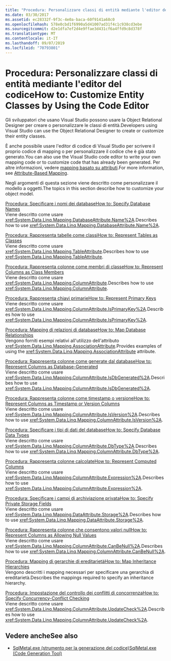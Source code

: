 ```yaml
---
title: "Procedura: Personalizzare classi di entità mediante l'editor del codice"
ms.date: 03/30/2017
ms.assetid: ec28332f-9f3c-4e0a-baca-60f9141a68c0
ms.openlocfilehash: 578e0cbd1f6990a5d41007ad31f4c1c938cd3ebe
ms.sourcegitcommit: d2e1dfa7ef2d4e9ffae3d431cf6a4ffd9c8d378f
ms.translationtype: MT
ms.contentlocale: it-IT
ms.lasthandoff: 09/07/2019
ms.locfileid: "70793801"
---
```

# <a name="how-to-customize-entity-classes-by-using-the-code-editor"></a><span data-ttu-id="44b2c-102">Procedura: Personalizzare classi di entità mediante l'editor del codice</span><span class="sxs-lookup"><span data-stu-id="44b2c-102">How to: Customize Entity Classes by Using the Code Editor</span></span>
<span data-ttu-id="44b2c-103">Gli sviluppatori che usano Visual Studio possono usare la Object Relational Designer per creare o personalizzare le classi di entità.</span><span class="sxs-lookup"><span data-stu-id="44b2c-103">Developers using Visual Studio can use the Object Relational Designer to create or customize their entity classes.</span></span>  
  
 <span data-ttu-id="44b2c-104">È anche possibile usare l'editor di codice di Visual Studio per scrivere il proprio codice di mapping o per personalizzare il codice che è già stato generato.</span><span class="sxs-lookup"><span data-stu-id="44b2c-104">You can also use the Visual Studio code editor to write your own mapping code or to customize code that has already been generated.</span></span> <span data-ttu-id="44b2c-105">Per altre informazioni, vedere [mapping basato su attributi](attribute-based-mapping.md).</span><span class="sxs-lookup"><span data-stu-id="44b2c-105">For more information, see [Attribute-Based Mapping](attribute-based-mapping.md).</span></span>  
  
 <span data-ttu-id="44b2c-106">Negli argomenti di questa sezione viene descritto come personalizzare il modello a oggetti.</span><span class="sxs-lookup"><span data-stu-id="44b2c-106">The topics in this section describe how to customize your object model.</span></span>  
  
 [<span data-ttu-id="44b2c-107">Procedura: Specificare i nomi dei database</span><span class="sxs-lookup"><span data-stu-id="44b2c-107">How to: Specify Database Names</span></span>](how-to-specify-database-names.md)  
 <span data-ttu-id="44b2c-108">Viene descritto come usare <xref:System.Data.Linq.Mapping.DatabaseAttribute.Name%2A>.</span><span class="sxs-lookup"><span data-stu-id="44b2c-108">Describes how to use <xref:System.Data.Linq.Mapping.DatabaseAttribute.Name%2A>.</span></span>  
  
 [<span data-ttu-id="44b2c-109">Procedura: Rappresenta tabelle come classi</span><span class="sxs-lookup"><span data-stu-id="44b2c-109">How to: Represent Tables as Classes</span></span>](how-to-represent-tables-as-classes.md)  
 <span data-ttu-id="44b2c-110">Viene descritto come usare <xref:System.Data.Linq.Mapping.TableAttribute>.</span><span class="sxs-lookup"><span data-stu-id="44b2c-110">Describes how to use <xref:System.Data.Linq.Mapping.TableAttribute>.</span></span>  
  
 [<span data-ttu-id="44b2c-111">Procedura: Rappresenta colonne come membri di classe</span><span class="sxs-lookup"><span data-stu-id="44b2c-111">How to: Represent Columns as Class Members</span></span>](how-to-represent-columns-as-class-members.md)  
 <span data-ttu-id="44b2c-112">Viene descritto come usare <xref:System.Data.Linq.Mapping.ColumnAttribute>.</span><span class="sxs-lookup"><span data-stu-id="44b2c-112">Describes how to use <xref:System.Data.Linq.Mapping.ColumnAttribute>.</span></span>  
  
 [<span data-ttu-id="44b2c-113">Procedura: Rappresenta chiavi primarie</span><span class="sxs-lookup"><span data-stu-id="44b2c-113">How to: Represent Primary Keys</span></span>](how-to-represent-primary-keys.md)  
 <span data-ttu-id="44b2c-114">Viene descritto come usare <xref:System.Data.Linq.Mapping.ColumnAttribute.IsPrimaryKey%2A>.</span><span class="sxs-lookup"><span data-stu-id="44b2c-114">Describes how to use <xref:System.Data.Linq.Mapping.ColumnAttribute.IsPrimaryKey%2A>.</span></span>  
  
 [<span data-ttu-id="44b2c-115">Procedura: Mapping di relazioni di database</span><span class="sxs-lookup"><span data-stu-id="44b2c-115">How to: Map Database Relationships</span></span>](how-to-map-database-relationships.md)  
 <span data-ttu-id="44b2c-116">Vengono forniti esempi relativi all'utilizzo dell'attributo <xref:System.Data.Linq.Mapping.AssociationAttribute>.</span><span class="sxs-lookup"><span data-stu-id="44b2c-116">Provides examples of using the <xref:System.Data.Linq.Mapping.AssociationAttribute> attribute.</span></span>  
  
 [<span data-ttu-id="44b2c-117">Procedura: Rappresenta colonne come generate dal database</span><span class="sxs-lookup"><span data-stu-id="44b2c-117">How to: Represent Columns as Database-Generated</span></span>](how-to-represent-columns-as-database-generated.md)  
 <span data-ttu-id="44b2c-118">Viene descritto come usare <xref:System.Data.Linq.Mapping.ColumnAttribute.IsDbGenerated%2A>.</span><span class="sxs-lookup"><span data-stu-id="44b2c-118">Describes how to use <xref:System.Data.Linq.Mapping.ColumnAttribute.IsDbGenerated%2A>.</span></span>  
  
 [<span data-ttu-id="44b2c-119">Procedura: Rappresenta colonne come timestamp o versione</span><span class="sxs-lookup"><span data-stu-id="44b2c-119">How to: Represent Columns as Timestamp or Version Columns</span></span>](how-to-represent-columns-as-timestamp-or-version-columns.md)  
 <span data-ttu-id="44b2c-120">Viene descritto come usare <xref:System.Data.Linq.Mapping.ColumnAttribute.IsVersion%2A>.</span><span class="sxs-lookup"><span data-stu-id="44b2c-120">Describes how to use <xref:System.Data.Linq.Mapping.ColumnAttribute.IsVersion%2A>.</span></span>  
  
 [<span data-ttu-id="44b2c-121">Procedura: Specificare i tipi di dati del database</span><span class="sxs-lookup"><span data-stu-id="44b2c-121">How to: Specify Database Data Types</span></span>](how-to-specify-database-data-types.md)  
 <span data-ttu-id="44b2c-122">Viene descritto come usare <xref:System.Data.Linq.Mapping.ColumnAttribute.DbType%2A>.</span><span class="sxs-lookup"><span data-stu-id="44b2c-122">Describes how to use <xref:System.Data.Linq.Mapping.ColumnAttribute.DbType%2A>.</span></span>  
  
 [<span data-ttu-id="44b2c-123">Procedura: Rappresenta colonne calcolate</span><span class="sxs-lookup"><span data-stu-id="44b2c-123">How to: Represent Computed Columns</span></span>](how-to-represent-computed-columns.md)  
 <span data-ttu-id="44b2c-124">Viene descritto come usare <xref:System.Data.Linq.Mapping.ColumnAttribute.Expression%2A>.</span><span class="sxs-lookup"><span data-stu-id="44b2c-124">Describes how to use <xref:System.Data.Linq.Mapping.ColumnAttribute.Expression%2A>.</span></span>  
  
 [<span data-ttu-id="44b2c-125">Procedura: Specificare i campi di archiviazione privata</span><span class="sxs-lookup"><span data-stu-id="44b2c-125">How to: Specify Private Storage Fields</span></span>](how-to-specify-private-storage-fields.md)  
 <span data-ttu-id="44b2c-126">Viene descritto come usare <xref:System.Data.Linq.Mapping.DataAttribute.Storage%2A>.</span><span class="sxs-lookup"><span data-stu-id="44b2c-126">Describes how to use <xref:System.Data.Linq.Mapping.DataAttribute.Storage%2A>.</span></span>  
  
 [<span data-ttu-id="44b2c-127">Procedura: Rappresenta colonne che consentono valori null</span><span class="sxs-lookup"><span data-stu-id="44b2c-127">How to: Represent Columns as Allowing Null Values</span></span>](how-to-represent-columns-as-allowing-null-values.md)  
 <span data-ttu-id="44b2c-128">Viene descritto come usare <xref:System.Data.Linq.Mapping.ColumnAttribute.CanBeNull%2A>.</span><span class="sxs-lookup"><span data-stu-id="44b2c-128">Describes how to use <xref:System.Data.Linq.Mapping.ColumnAttribute.CanBeNull%2A>.</span></span>  
  
 [<span data-ttu-id="44b2c-129">Procedura: Mapping di gerarchie di ereditarietà</span><span class="sxs-lookup"><span data-stu-id="44b2c-129">How to: Map Inheritance Hierarchies</span></span>](how-to-map-inheritance-hierarchies.md)  
 <span data-ttu-id="44b2c-130">Vengono descritti i mapping necessari per specificare una gerarchia di ereditarietà.</span><span class="sxs-lookup"><span data-stu-id="44b2c-130">Describes the mappings required to specify an inheritance hierarchy.</span></span>  
  
 [<span data-ttu-id="44b2c-131">Procedura: Impostazione del controllo dei conflitti di concorrenza</span><span class="sxs-lookup"><span data-stu-id="44b2c-131">How to: Specify Concurrency-Conflict Checking</span></span>](how-to-specify-concurrency-conflict-checking.md)  
 <span data-ttu-id="44b2c-132">Viene descritto come usare <xref:System.Data.Linq.Mapping.ColumnAttribute.UpdateCheck%2A>.</span><span class="sxs-lookup"><span data-stu-id="44b2c-132">Describes how to use <xref:System.Data.Linq.Mapping.ColumnAttribute.UpdateCheck%2A>.</span></span>  
  
## <a name="see-also"></a><span data-ttu-id="44b2c-133">Vedere anche</span><span class="sxs-lookup"><span data-stu-id="44b2c-133">See also</span></span>

- [<span data-ttu-id="44b2c-134">SqlMetal.exe (strumento per la generazione del codice)</span><span class="sxs-lookup"><span data-stu-id="44b2c-134">SqlMetal.exe (Code Generation Tool)</span></span>](../../../../tools/sqlmetal-exe-code-generation-tool.md)

